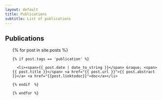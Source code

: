 ```yaml
---
layout: default
title: Publications 
subtitle: List of publications
---
```


<div id="post">
  <h2>Publications</h2>
  <ul class="posts">
    {% for post in site.posts %}

    {% if post.tags == 'publication' %}

      <li><span>{{ post.date | date_to_string }}</span> &raquo; <span>{{ post.title }}</span> <a href="{{ post.url }}">{{ post.abstract }}</a> <a href="{{post.linktodoc}}">doc</a></li>
    
    {% endif  %}

    {% endfor %}
  </ul>
</div>


